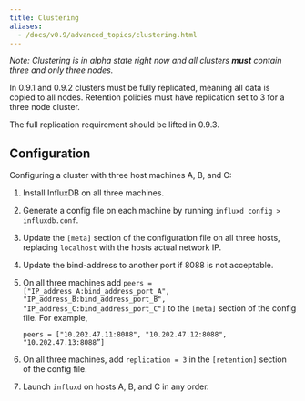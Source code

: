 ```yaml
---
title: Clustering
aliases:
  - /docs/v0.9/advanced_topics/clustering.html
---
```


_Note: Clustering is in alpha state right now and all clusters __must__ contain three and only three nodes._

In 0.9.1 and 0.9.2 clusters must be fully replicated, meaning all data is copied to all nodes. Retention policies must have replication set to 3 for a three node cluster.

The full replication requirement should be lifted in 0.9.3.

<!--
## Design

InfluxDB is designed to scale horizontally. This means that more machines can easily added to a cluster. This will increase data ingestion performance and reduce query response time.

There are two ways you can scale a cluster. Increasing hardware, such as memory and CPU (commonly referred to as scaling vertically), or by adding more machines or data centers (commonly referred to as scaling horizontally). Scaling horizontally can also add additional replication. Data replication provides high-availability, allowing a cluster to remain fully functional even when some nodes fail.

Each running instance of InfluxDB in a cluster 
-->

## Configuration

Configuring a cluster with three host machines A, B, and C:

1. Install InfluxDB on all three machines.
2. Generate a config file on each machine by running `influxd config > influxdb.conf`.
3. Update the `[meta]` section of the configuration file on all three hosts, replacing `localhost` with the hosts actual network IP.
4. Update the bind-address to another port if 8088 is not acceptable.
5. On all three machines add `peers = ["IP_address_A:bind_address_port_A", "IP_address_B:bind_address_port_B", "IP_address_C:bind_address_port_C"]` to the `[meta]` section of the config file. For example,
    
    ```
    peers = ["10.202.47.11:8088", "10.202.47.12:8088", "10.202.47.13:8088”]
    ```
6. On all three machines, add `replication = 3` in the `[retention]` section of the config file.
7. Launch `influxd` on hosts A, B, and C in any order.
